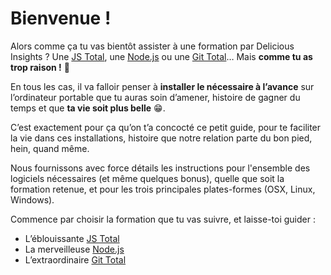 # Bienvenue !

Alors comme ça tu vas bientôt assister à une formation par Delicious Insights ? Une [JS Total](http://www.js-attitude.fr/js-total/), une [Node.js](http://www.js-attitude.fr/node-js/) ou une [Git Total](http://www.git-attitude.fr/git-total/)…  Mais **comme tu as trop raison !** :tada:

En tous les cas, il va falloir penser à **installer le nécessaire à l’avance** sur l’ordinateur portable que tu auras soin d’amener, histoire de gagner du temps et que **ta vie soit plus belle** :grin:.

C’est exactement pour ça qu’on t’a concocté ce petit guide, pour te faciliter la vie dans ces installations, histoire que notre relation parte du bon pied, hein, quand même.

Nous fournissons avec force détails les instructions pour l'ensemble des logiciels nécessaires (et même quelques bonus), quelle que soit la formation retenue, et pour les trois principales plates-formes (OSX, Linux, Windows).

Commence par choisir la formation que tu vas suivre, et laisse-toi guider :

* L’éblouissante [JS Total](./trainings/js-total.md)
* La merveilleuse [Node.js](./trainings/node.md)
* L’extraordinaire [Git Total](./trainings/git-total.md)
